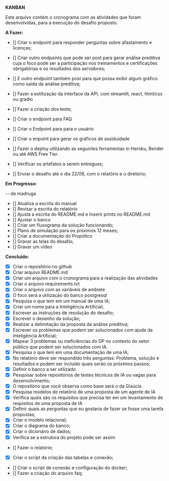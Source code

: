 **KANBAN**

Este arquivo contém o cronograma com as atividades que foram desenvolvidas, para a execução do desafio proposto.

**A Fazer:**

- [] Criar o endpoint para responder perguntas sobre afastamento e licenças;
- [] Criar outro endpoints que pode ser post para gerar análise preditiva cuja o foco pode ser a participação nos treinamentos e certificações obrigatórias e os resultados dos servidores;
- [] E outro endpoint também post para que possa exibir algum gráfico como saída da análise preditiva;
- [] Fazer a estilização da interface da API, com streamlit, react, html/css ou gradio
- [] Fazer a criação dos teste;
- [] Criar o endpoint para FAQ
- [] Criar o Endpoint para para o usuário
- [] Criar o enpoint para gerar os gráficos de assiduidade
- [] Fazer o deploy utilizando as seguintes ferramentas in Heroku, Render ou até AWS Free Tier.


- [] Verificar os artefatos a serem entregues;
- [] Enviar o desafio até o dia 22/08, com o relatório e o diretório;


**Em Progresso:**

-- de madruga
- [] Atualiza a escrita do manual
- [] Revisar a escrita do relatório
- [] Ajusta a escrita do README.md e Inserir prints no README.md
- [] Ajustar o banco
- [] Criar um fluxograma da solução funcionando;
- [] Plano de simulação para os próximos 12 meses;
- [] Criar a documentação do Propótico 
- [] Gravar as telas do desafio;
- [] Gravar um vídeo



**Concluído:**

- [x] Criar o repositório no github
- [x] Criar arquivo README.md
- [x] Criar um arquivo com o cronograma para a realização das atividades
- [x] Criar o arquivo requirements.txt
- [x] Criar o arquivo com as variáveis de ambiete
- [x] O foco será a utilização do banco postgresql
- [x] Pesquisa o que tem em um manual de uma IA;
- [x] Criar um nome para a Inteligência Artificial;
- [x] Escrever as instruções de resolução do desafio;
- [x] Escrever o desenho da solução;
- [x] Realizar a delimitação da proposta da análise preditiva;
- [x] Escrever os problemas que podem ser solucionados com ajuda da Inteligência Artificial;
- [x] Mapear 3 problemas ou ineficiências do DP no contexto do setor público que podem ser 
solucionados com IA. 
- [x] Pesquisa o que tem em uma documentação de uma IA;
- [x] No relatório deve ser respondido três perguntas: Problema, solução e resultados e podem ser incluído quais serão os próximos passos; 
- [x] Definir o banco a ser utilizado
- [x] Pesquisar sobre repositórios de testes técnicos de IA ou vagas para desenvolvimento; 
- [x] O repositório que você observa como base será o da Glaúcia
- [x] Pesquisa modelos de relatório de uma proposta de um agente de IA 
- [x] Verifica quais são os requisitos que precisa ter em um levantamento de requisitos de uma proposta de IA
- [x] Definir quais as perguntas que eu gostaria de fazer se fosse uma tarefa propostas;
- [x] Criar o modelo relacional;
- [x] Criar o diagrama do banco;
- [x] Criar o dicionário de dados;
- [x] Verifica se a estrutura do projeto pode ser assim
- [] Fazer o relatório;
- [x] Criar o script da criação das tabelas e conexão;
- [] Criar o script de conexão e configuração do docker;
- [] Fazer a criação do arquivo faq;